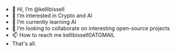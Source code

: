 - 👋 Hi, I’m @kellibissell
- 👀 I’m interested in Crypto and AI
- 🌱 I’m currently learning AI
- 💞️ I’m looking to collaborate on interesting open-source projects
- 📫 How to reach me kellibissell0ATGMAIL
- That's all.

<!---
kellibissell/kellibissell is a ✨ special ✨ repository because its `README.md` (this file) appears on your GitHub profile.
You can click the Preview link to take a look at your changes.
--->
